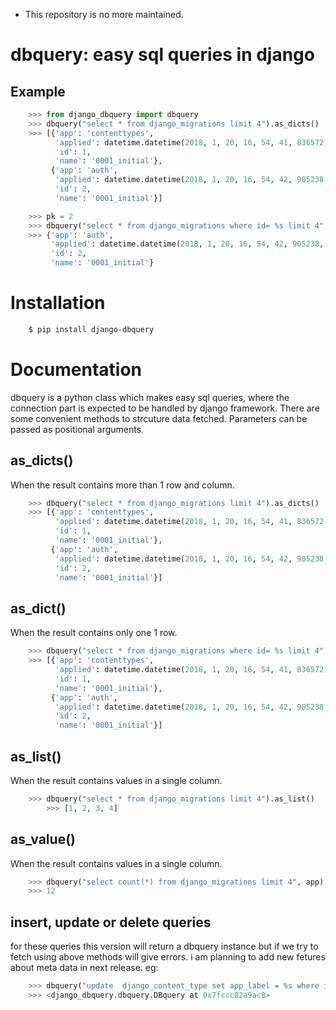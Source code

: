 * This repository is no more maintained.

dbquery: easy sql queries in django
===================================

Example
-------

```python
    >>> from django_dbquery import dbquery
    >>> dbquery("select * from django_migrations limit 4").as_dicts()
    >>> [{'app': 'contenttypes',
		  'applied': datetime.datetime(2018, 1, 20, 16, 54, 41, 836572, tzinfo=<UTC>),
		  'id': 1,
		  'name': '0001_initial'},
		 {'app': 'auth',
		  'applied': datetime.datetime(2018, 1, 20, 16, 54, 42, 905238, tzinfo=<UTC>),
		  'id': 2,
		  'name': '0001_initial'}]

    >>> pk = 2
    >>> dbquery("select * from django_migrations where id= %s limit 4", pk).as_dict()
    >>> {'app': 'auth',
		 'applied': datetime.datetime(2018, 1, 20, 16, 54, 42, 905238, tzinfo=<UTC>),
		 'id': 2,
		 'name': '0001_initial'}
```


Installation
============

``` bash
    $ pip install django-dbquery
```

Documentation
=============

dbquery is a python class which makes easy sql queries, where the connection part is
expected to be handled by django framework. There are some convenient methods
to strcuture data fetched. Parameters can be passed as positional arguments.


as_dicts()
-----------
When the result contains more than 1 row and column. 
```python
    >>> dbquery("select * from django_migrations limit 4").as_dicts()
    >>> [{'app': 'contenttypes',
		  'applied': datetime.datetime(2018, 1, 20, 16, 54, 41, 836572, tzinfo=<UTC>),
		  'id': 1,
		  'name': '0001_initial'},
		 {'app': 'auth',
		  'applied': datetime.datetime(2018, 1, 20, 16, 54, 42, 905238, tzinfo=<UTC>),
		  'id': 2,
		  'name': '0001_initial'}]
```

as_dict()
-----
When the result contains only one 1 row.
```python
    >>> dbquery("select * from django_migrations where id= %s limit 4", pk).as_dict()
    >>> [{'app': 'contenttypes',
		  'applied': datetime.datetime(2018, 1, 20, 16, 54, 41, 836572, tzinfo=<UTC>),
		  'id': 1,
		  'name': '0001_initial'},
		 {'app': 'auth',
		  'applied': datetime.datetime(2018, 1, 20, 16, 54, 42, 905238, tzinfo=<UTC>),
		  'id': 2,
		  'name': '0001_initial'}]
```
as_list()
-----
When the result contains values in a single column.
```python
 	>>> dbquery("select * from django_migrations limit 4").as_list()
    	>>> [1, 2, 3, 4]
```
as_value()
-----
When the result contains values in a single column.
```python
    >>> dbquery("select count(*) from django_migrations limit 4", app).as_value()
    >>> 12
```

insert, update or delete queries
-----------
for these queries this version will return a dbquery instance but if we try to fetch 
using above methods will give errors. i am planning to add new fetures about meta data in 
next release.
eg:
```python
	>>> dbquery("update  django_content_type set app_label = %s where id = %s", "admin", 1)
	>>> <django_dbquery.dbquery.DBquery at 0x7fccc82a9ac8>
```



